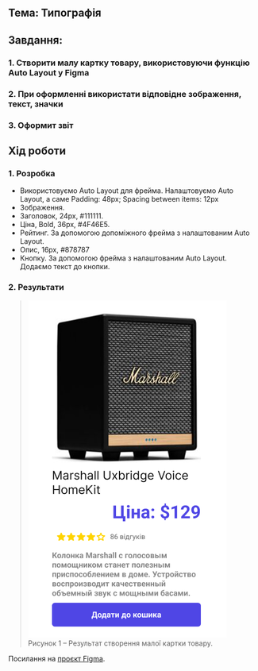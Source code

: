 ## Тема: Типографія

## Завдання:

### 1.	Створити малу картку товару, використовуючи функцію Auto Layout у Figma
### 2. При оформленні використати відповідне зображення, текст, значки
### 3. Оформит звіт

## Хід роботи

### 1.	Розробка

- Використовуємо Auto Layout для фрейма. Налаштовуємо Auto Layout, а саме Padding: 48px; Spacing between items: 12px
- Зображення.
- Заголовок, 24px, #111111.
- Ціна, Bold, 36px, #4F46E5. 
- Рейтинг. За допомогою допоміжного фрейма з налаштованим Auto Layout.
- Опис, 16px, #878787
- Кнопку. За допомогою фрейма з налаштованим Auto Layout. Додаємо текст до кнопки.

### 2. Результати

>![image](https://github.com/gn4r4/UI-UX/blob/main/workshop_9/images/Frame1.png?raw=true)\
>Рисунок 1 – Результат створення малої картки товару.

Посилання на [проєкт Figma](https://www.figma.com/design/uKjGfBmJPVyS1WiA7SrDEm/Untitled?node-id=0-1&t=x0eCVGudYWGBEuGv-1).
